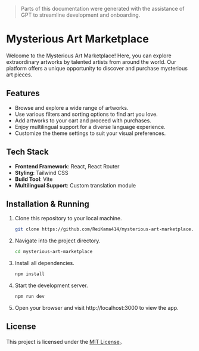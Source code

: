 > Parts of this documentation were generated with the assistance of GPT to streamline development and onboarding.

# Mysterious Art Marketplace

Welcome to the Mysterious Art Marketplace! Here, you can explore extraordinary artworks by talented artists from around the world. Our platform offers a unique opportunity to discover and purchase mysterious art pieces.

## Features

- Browse and explore a wide range of artworks.
- Use various filters and sorting options to find art you love.
- Add artworks to your cart and proceed with purchases.
- Enjoy multilingual support for a diverse language experience.
- Customize the theme settings to suit your visual preferences.

## Tech Stack

- **Frontend Framework**: React, React Router
- **Styling**: Tailwind CSS
- **Build Tool**: Vite
- **Multilingual Support**: Custom translation module

## Installation & Running

1. Clone this repository to your local machine.

   ```bash
   git clone https://github.com/ReiKama414/mysterious-art-marketplace.git
   ```

2. Navigate into the project directory.

   ```bash
   cd mysterious-art-marketplace
   ```

3. Install all dependencies.

   ```bash
   npm install
   ```

4. Start the development server.

   ```bash
   npm run dev
   ```

5. Open your browser and visit http://localhost:3000 to view the app.

## License

This project is licensed under the [MIT License](LICENSE)。
